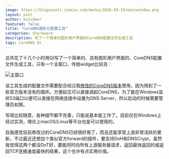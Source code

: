 ```yaml
---
image: https://blogassets.ismisv.com/media/2020-03-19/mainwindow.png
layout: post
author: missdeer
featured: false
title: "CoreDNS图形化配置工具"
categories: Shareware
description: 写了一个简单的图形用户界面的CoreDNS配置文件生成工具
tags: CoreDNS Qt
---
```

总共花了十几个小时用Qt写了一个简单的、具有图形用户界面的、CoreDNS配置文件生成工具，只有一个主窗口，传统widget比较丑：

![主窗口](https://blogassets.ismisv.com/media/2020-03-19/mainwindow.png)

该工具生成的配置文件需要配合经过我[修改的CoreDNS版本](https://github.com/missdeer/coredns_custom_build)使用，因为用到了一些官方版本没有的插件。方便起见可以直接调起CoreDNS，为了能在Windows监听53端口以便可以直接在网络连接中设置为DNS Server，所以启动的时候需要管理员权限。

写得比较随意，各种细节都不完善，只能说基本能工作了。目前仅在Windows上经过实测，理论上macOS/Linux等平台也是可以使用的。

自我感觉目前修改过的CoreDNS已经很好用了，而且还能享受上游非常活跃的更新，不过最近还想加个类似官方forward的插件，要支持DoH和DNSCrypt，虽然我觉得这两个都没DoT好，要能同时向所有上游服务器请求，返回最快返回的或返回TCP连接速度最快的结果，这个也许有点实用价值。